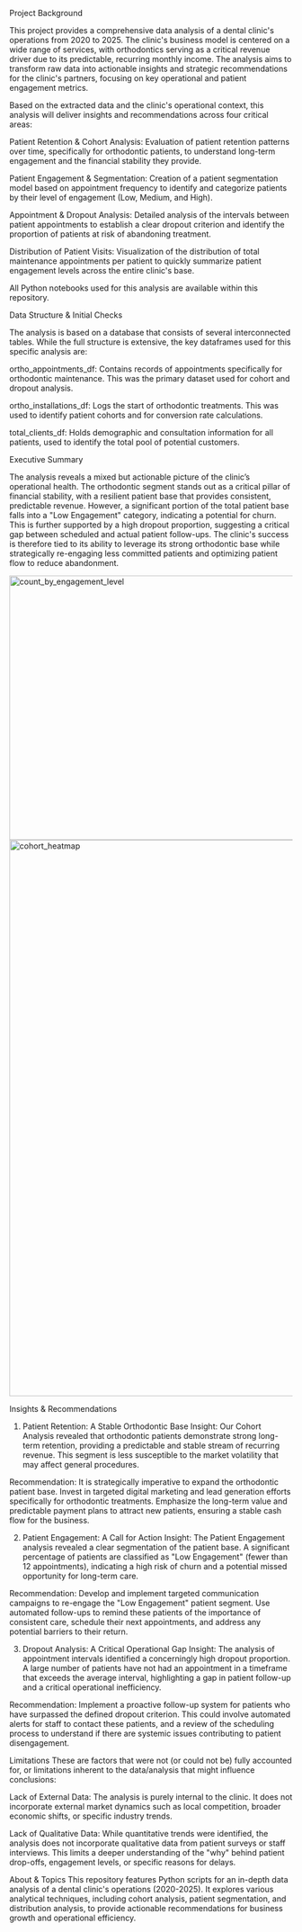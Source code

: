 Project Background

This project provides a comprehensive data analysis of a dental clinic's operations from 2020 to 2025. The clinic's business model is centered on a wide range of services, with orthodontics serving as a critical revenue driver due to its predictable, recurring monthly income. The analysis aims to transform raw data into actionable insights and strategic recommendations for the clinic's partners, focusing on key operational and patient engagement metrics.

Based on the extracted data and the clinic's operational context, this analysis will deliver insights and recommendations across four critical areas:

Patient Retention & Cohort Analysis: Evaluation of patient retention patterns over time, specifically for orthodontic patients, to understand long-term engagement and the financial stability they provide.

Patient Engagement & Segmentation: Creation of a patient segmentation model based on appointment frequency to identify and categorize patients by their level of engagement (Low, Medium, and High).

Appointment & Dropout Analysis: Detailed analysis of the intervals between patient appointments to establish a clear dropout criterion and identify the proportion of patients at risk of abandoning treatment.

Distribution of Patient Visits: Visualization of the distribution of total maintenance appointments per patient to quickly summarize patient engagement levels across the entire clinic's base.

All  Python notebooks used for this analysis are available within this repository.

Data Structure & Initial Checks

The analysis is based on a database that consists of several interconnected tables. While the full structure is extensive, the key dataframes used for this specific analysis are:

ortho_appointments_df: Contains records of appointments specifically for orthodontic maintenance. This was the primary dataset used for cohort and dropout analysis.

ortho_installations_df: Logs the start of orthodontic treatments. This was used to identify patient cohorts and for conversion rate calculations.

total_clients_df: Holds demographic and consultation information for all patients, used to identify the total pool of potential customers.



Executive Summary

The analysis reveals a mixed but actionable picture of the clinic’s operational health. The orthodontic segment stands out as a critical pillar of financial stability, with a resilient patient base that provides consistent, predictable revenue. However, a significant portion of the total patient base falls into a "Low Engagement" category, indicating a potential for churn. This is further supported by a high dropout proportion, suggesting a critical gap between scheduled and actual patient follow-ups. The clinic's success is therefore tied to its ability to leverage its strong orthodontic base while strategically re-engaging less committed patients and optimizing patient flow to reduce abandonment.

<img width="630" height="470" alt="count_by_engagement_level" src="https://github.com/user-attachments/assets/f44d9308-33fd-4f65-9d71-a8737f500d4c" />


<img width="1363" height="989" alt="cohort_heatmap" src="https://github.com/user-attachments/assets/dc5c852c-f67a-44c1-9e73-12aa4c802ba2" />


Insights & Recommendations
1. Patient Retention: A Stable Orthodontic Base
Insight: Our Cohort Analysis revealed that orthodontic patients demonstrate strong long-term retention, providing a predictable and stable stream of recurring revenue. This segment is less susceptible to the market volatility that may affect general procedures.

Recommendation: It is strategically imperative to expand the orthodontic patient base. Invest in targeted digital marketing and lead generation efforts specifically for orthodontic treatments. Emphasize the long-term value and predictable payment plans to attract new patients, ensuring a stable cash flow for the business.

2. Patient Engagement: A Call for Action
Insight: The Patient Engagement analysis revealed a clear segmentation of the patient base. A significant percentage of patients are classified as "Low Engagement" (fewer than 12 appointments), indicating a high risk of churn and a potential missed opportunity for long-term care.

Recommendation: Develop and implement targeted communication campaigns to re-engage the "Low Engagement" patient segment. Use automated follow-ups to remind these patients of the importance of consistent care, schedule their next appointments, and address any potential barriers to their return.

3. Dropout Analysis: A Critical Operational Gap
Insight: The analysis of appointment intervals identified a concerningly high dropout proportion. A large number of patients have not had an appointment in a timeframe that exceeds the average interval, highlighting a gap in patient follow-up and a critical operational inefficiency.

Recommendation: Implement a proactive follow-up system for patients who have surpassed the defined dropout criterion. This could involve automated alerts for staff to contact these patients, and a review of the scheduling process to understand if there are systemic issues contributing to patient disengagement.

Limitations
These are factors that were not (or could not be) fully accounted for, or limitations inherent to the data/analysis that might influence conclusions:

Lack of External Data: The analysis is purely internal to the clinic. It does not incorporate external market dynamics such as local competition, broader economic shifts, or specific industry trends.

Lack of Qualitative Data: While quantitative trends were identified, the analysis does not incorporate qualitative data from patient surveys or staff interviews. This limits a deeper understanding of the "why" behind patient drop-offs, engagement levels, or specific reasons for delays.

About & Topics
This repository features Python scripts for an in-depth data analysis of a dental clinic's operations (2020-2025). It explores various analytical techniques, including cohort analysis, patient segmentation, and distribution analysis, to provide actionable recommendations for business growth and operational efficiency.
